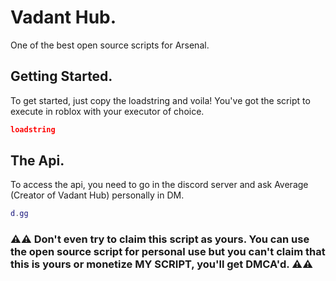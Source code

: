 # Vadant Hub.
One of the best open source scripts for Arsenal.

## Getting Started.
To get started, just copy the loadstring and voila! You've got the script to execute in roblox with your executor of choice.
```lua
loadstring
```

## The Api.
To access the api, you need to go in the discord server and ask Average (Creator of Vadant Hub) personally in DM.
```lua
d.gg
```
### ⚠️⚠️ Don't even try to claim this script as yours. You can use the open source script for personal use but you can't claim that this is yours or monetize MY SCRIPT, you'll get DMCA'd. ⚠️⚠️

